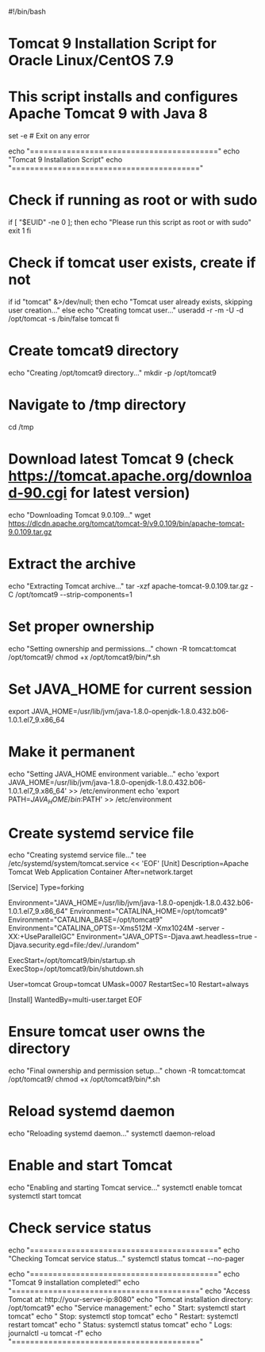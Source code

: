 #!/bin/bash

# Tomcat 9 Installation Script for Oracle Linux/CentOS 7.9
# This script installs and configures Apache Tomcat 9 with Java 8

set -e  # Exit on any error

echo "========================================="
echo "Tomcat 9 Installation Script"
echo "========================================="

# Check if running as root or with sudo
if [ "$EUID" -ne 0 ]; then 
    echo "Please run this script as root or with sudo"
    exit 1
fi

# Check if tomcat user exists, create if not
if id "tomcat" &>/dev/null; then
    echo "Tomcat user already exists, skipping user creation..."
else
    echo "Creating tomcat user..."
    useradd -r -m -U -d /opt/tomcat -s /bin/false tomcat
fi

# Create tomcat9 directory
echo "Creating /opt/tomcat9 directory..."
mkdir -p /opt/tomcat9

# Navigate to /tmp directory
cd /tmp

# Download latest Tomcat 9 (check https://tomcat.apache.org/download-90.cgi for latest version)
echo "Downloading Tomcat 9.0.109..."
wget https://dlcdn.apache.org/tomcat/tomcat-9/v9.0.109/bin/apache-tomcat-9.0.109.tar.gz

# Extract the archive
echo "Extracting Tomcat archive..."
tar -xzf apache-tomcat-9.0.109.tar.gz -C /opt/tomcat9 --strip-components=1

# Set proper ownership
echo "Setting ownership and permissions..."
chown -R tomcat:tomcat /opt/tomcat9/
chmod +x /opt/tomcat9/bin/*.sh

# Set JAVA_HOME for current session
export JAVA_HOME=/usr/lib/jvm/java-1.8.0-openjdk-1.8.0.432.b06-1.0.1.el7_9.x86_64

# Make it permanent
echo "Setting JAVA_HOME environment variable..."
echo 'export JAVA_HOME=/usr/lib/jvm/java-1.8.0-openjdk-1.8.0.432.b06-1.0.1.el7_9.x86_64' >> /etc/environment
echo 'export PATH=$JAVA_HOME/bin:$PATH' >> /etc/environment

# Create systemd service file
echo "Creating systemd service file..."
tee /etc/systemd/system/tomcat.service << 'EOF'
[Unit]
Description=Apache Tomcat Web Application Container
After=network.target

[Service]
Type=forking

Environment="JAVA_HOME=/usr/lib/jvm/java-1.8.0-openjdk-1.8.0.432.b06-1.0.1.el7_9.x86_64"
Environment="CATALINA_HOME=/opt/tomcat9"
Environment="CATALINA_BASE=/opt/tomcat9"
Environment="CATALINA_OPTS=-Xms512M -Xmx1024M -server -XX:+UseParallelGC"
Environment="JAVA_OPTS=-Djava.awt.headless=true -Djava.security.egd=file:/dev/./urandom"

ExecStart=/opt/tomcat9/bin/startup.sh
ExecStop=/opt/tomcat9/bin/shutdown.sh

User=tomcat
Group=tomcat
UMask=0007
RestartSec=10
Restart=always

[Install]
WantedBy=multi-user.target
EOF

# Ensure tomcat user owns the directory
echo "Final ownership and permission setup..."
chown -R tomcat:tomcat /opt/tomcat9/
chmod +x /opt/tomcat9/bin/*.sh

# Reload systemd daemon
echo "Reloading systemd daemon..."
systemctl daemon-reload

# Enable and start Tomcat
echo "Enabling and starting Tomcat service..."
systemctl enable tomcat
systemctl start tomcat

# Check service status
echo "========================================="
echo "Checking Tomcat service status..."
systemctl status tomcat --no-pager

echo "========================================="
echo "Tomcat 9 installation completed!"
echo "========================================="
echo "Access Tomcat at: http://your-server-ip:8080"
echo "Tomcat installation directory: /opt/tomcat9"
echo "Service management:"
echo "  Start:   systemctl start tomcat"
echo "  Stop:    systemctl stop tomcat"
echo "  Restart: systemctl restart tomcat"
echo "  Status:  systemctl status tomcat"
echo "  Logs:    journalctl -u tomcat -f"
echo "========================================="
